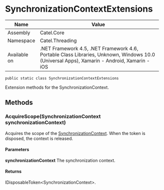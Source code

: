 

# SynchronizationContextExtensions

Name|Value
---|---
Assembly|Catel.Core
Namespace|Catel.Threading
Available on|.NET Framework 4.5, .NET Framework 4.6, Portable Class Libraries, Unknown, Windows 10.0 (Universal Apps), Xamarin - Android, Xamarin - iOS

```
public static class SynchronizationContextExtensions
```

Extension methods for the SynchronizationContext.



## Methods

### AcquireScope(SynchronizationContext synchronizationContext)

Acquires the scope of the [SynchronizationContext](#). When the token is disposed, the context is released.

#### Parameters

**synchronizationContext**
The synchronization context.

#### Returns

IDisposableToken&lt;SynchronizationContext&gt;.




